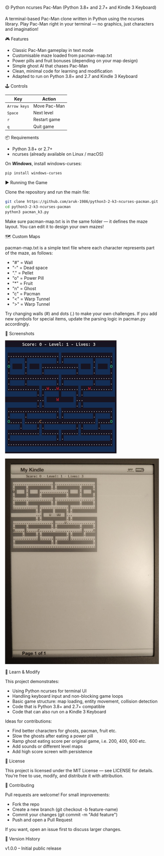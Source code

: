 🟡 Python ncurses Pac-Man (Python 3.8+ and 2.7+ and Kindle 3 Keyboard)

A terminal-based Pac-Man clone written in Python using the ncurses library.
Play Pac-Man right in your terminal — no graphics, just characters and imagination!

🎮 Features

* Classic Pac-Man gameplay in text mode
* Customisable maze loaded from pacman-map.txt
* Power pills and fruit bonuses (depending on your map design)
* Simple ghost AI that chases Pac-Man
* Clean, minimal code for learning and modification
* Adapted to run on Python 3.8+ and 2.7 and Kindle 3 Keyboard

🕹️ Controls

| Key | Action |
|-----|---------|
| `Arrow keys` | Move Pac-Man |
| `Space` | Next level |
| `r` | Restart game |
| `q` | Quit game |

📦 Requirements

* Python 3.8+ or 2.7+
* ncurses (already available on Linux / macOS)

On ***Windows***, install windows-curses:
```bash
pip install windows-curses
```

▶️ Running the Game

Clone the repository and run the main file:

```bash
git clone https://github.com/aruk-1986/python3-2-k3-ncurses-pacman.git
cd python3-2-k3-ncurses-pacman
python3 pacman_k3.py
```

Make sure pacman-map.txt is in the same folder — it defines the maze layout.
You can edit it to design your own mazes!

🗺️ Custom Maps

pacman-map.txt is a simple text file where each character represents part of the maze, as follows:

* "#" = Wall
* "-" = Dead space
* "." = Pellet
* "o" = Power Pill
* "*" = Fruit
* "n" = Ghost
* "c" = Pacman
* "<" = Warp Tunnel
* ">" = Warp Tunnel

Try changing walls (#) and dots (.) to make your own challenges. If you add new symbols for special items, update the parsing logic in pacman.py accordingly.

📸 Screenshots

![Pac-Man Screenshot](images/screenshot.png)

![Pac-Man Screenshot](images/k3.jpg)

🧠 Learn & Modify

This project demonstrates:

* Using Python ncurses for terminal UI
* Handling keyboard input and non-blocking game loops
* Basic game structure: map loading, entity movement, collision detection
* Code that is Python 3.8+ and 2.7+ compatible
* Code that can also run on a Kindle 3 Keyboard

Ideas for contributions:

* Find better characters for ghosts, pacman, fruit etc.
* Slow the ghosts after eating a power pill
* Ramp ghost eating score per original game, i.e. 200, 400, 600 etc.
* Add sounds or different level maps
* Add high score screen with persistence

🪪 License

This project is licensed under the MIT License — see LICENSE for details.
You’re free to use, modify, and distribute it with attribution.

💬 Contributing

Pull requests are welcome! For small improvements:

* Fork the repo
* Create a new branch (git checkout -b feature-name)
* Commit your changes (git commit -m "Add feature")
* Push and open a Pull Request

If you want, open an issue first to discuss larger changes.

🔖 Version History

v1.0.0 – Initial public release

